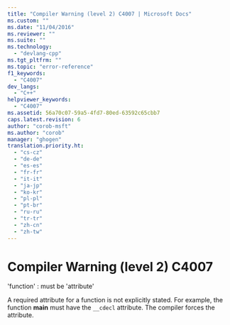 ```yaml
---
title: "Compiler Warning (level 2) C4007 | Microsoft Docs"
ms.custom: ""
ms.date: "11/04/2016"
ms.reviewer: ""
ms.suite: ""
ms.technology: 
  - "devlang-cpp"
ms.tgt_pltfrm: ""
ms.topic: "error-reference"
f1_keywords: 
  - "C4007"
dev_langs: 
  - "C++"
helpviewer_keywords: 
  - "C4007"
ms.assetid: 56a70c07-59a5-4fd7-80ed-63592c65cbb7
caps.latest.revision: 6
author: "corob-msft"
ms.author: "corob"
manager: "ghogen"
translation.priority.ht: 
  - "cs-cz"
  - "de-de"
  - "es-es"
  - "fr-fr"
  - "it-it"
  - "ja-jp"
  - "ko-kr"
  - "pl-pl"
  - "pt-br"
  - "ru-ru"
  - "tr-tr"
  - "zh-cn"
  - "zh-tw"
---
```

# Compiler Warning (level 2) C4007
'function' : must be 'attribute'  
  
 A required attribute for a function is not explicitly stated. For example, the function **main** must have the `__cdecl` attribute. The compiler forces the attribute.